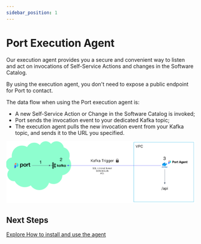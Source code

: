 ```yaml
---
sidebar_position: 1
---
```


# Port Execution Agent

Our execution agent provides you a secure and convenient way to listen and act on invocations of Self-Service Actions and changes in the Software Catalog.

By using the execution agent, you don't need to expose a public endpoint for Port to contact.

The data flow when using the Port execution agent is:

- A new Self-Service Action or Change in the Software Catalog is invoked;
- Port sends the invocation event to your dedicated Kafka topic;
- The execution agent pulls the new invocation event from your Kafka topic, and sends it to the URL you specified.

![Port Agent Architecture](../../../../static/img/platform-overview/self-service-actions/portAgentArchitecture.png)

## Next Steps

[Explore How to install and use the agent](./quickstart)
